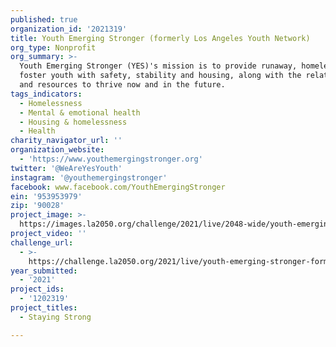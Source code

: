 ```yaml
---
published: true
organization_id: '2021319'
title: Youth Emerging Stronger (formerly Los Angeles Youth Network)
org_type: Nonprofit
org_summary: >-
  Youth Emerging Stronger (YES)'s mission is to provide runaway, homeless and
  foster youth with safety, stability and housing, along with the relationships
  and resources to thrive now and in the future.
tags_indicators:
  - Homelessness
  - Mental & emotional health
  - Housing & homelessness
  - Health
charity_navigator_url: ''
organization_website:
  - 'https://www.youthemergingstronger.org'
twitter: '@WeAreYesYouth'
instagram: '@youthemergingstronger'
facebook: www.facebook.com/YouthEmergingStronger
ein: '953953979'
zip: '90028'
project_image: >-
  https://images.la2050.org/challenge/2021/live/2048-wide/youth-emerging-stronger-formerly-los-angeles-youth-network.jpg
project_video: ''
challenge_url:
  - >-
    https://challenge.la2050.org/2021/live/youth-emerging-stronger-formerly-los-angeles-youth-network/
year_submitted:
  - '2021'
project_ids:
  - '1202319'
project_titles:
  - Staying Strong

---
```

